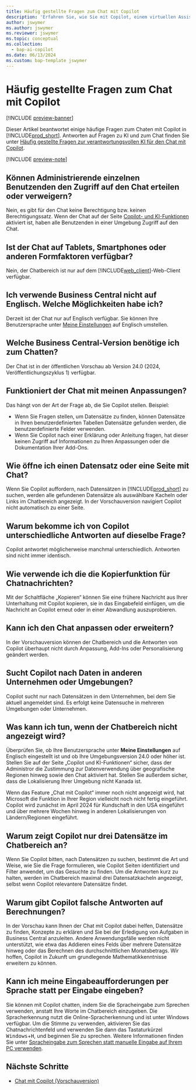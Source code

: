 ```yaml
---
title: Häufig gestellte Fragen zum Chat mit Copilot
description: 'Erfahren Sie, wie Sie mit Copilot, einem virtuellen Assistenten, der Sie bei der Verwendung von Business Central unterstützt, chatten. Finden Sie Antworten auf allgemeine Fragen zu Chatfunktionen, -einstellungen und -einschränkungen.'
author: jswymer
ms.author: jswymer
ms.reviewer: jswymer
ms.topic: conceptual
ms.collection:
  - bap-ai-copilot
ms.date: 06/13/2024
ms.custom: bap-template jswymer
---
```

# <a name="chat-with-copilot-faq"></a>Häufig gestellte Fragen zum Chat mit Copilot

[!INCLUDE [preview-banner](~/../shared-content/shared/preview-includes/preview-banner.md)]

Dieser Artikel beantwortet einige häufige Fragen zum Chaten mit Copilot in [!INCLUDE[prod_short](includes/prod_short.md)]. Antworten auf Fragen zu KI und zum Chat finden Sie unter [Häufig gestellte Fragen zur verantwortungsvollen KI für den Chat mit Copilot](faqs-chat-with-copilot.md).

[!INCLUDE [preview-note](~/../shared-content/shared/preview-includes/production-ready-preview-dynamics365.md)]

## <a name="can-admins-grant-or-deny-permission-to-individual-users-to-get-access-to-chat"></a>Können Administrierende einzelnen Benutzenden den Zugriff auf den Chat erteilen oder verweigern?

Nein, es gibt für den Chat keine Berechtigung bzw. keinen Berechtigungssatz. Wenn der Chat auf der Seite [Copilot- und KI-Funktionen](enable-ai.md) aktiviert ist, haben alle Benutzenden in einer Umgebung Zugriff auf den Chat.
 
## <a name="is-chat-available-on-tablet-phone-or-other-form-factors"></a>Ist der Chat auf Tablets, Smartphones oder anderen Formfaktoren verfügbar?

Nein, der Chatbereich ist nur auf dem [!INCLUDE[web_client](includes/web_client.md)]-Web-Client verfügbar.

## <a name="i-dont-use-business-central-in-english-what-are-my-options"></a>Ich verwende Business Central nicht auf Englisch. Welche Möglichkeiten habe ich?

Derzeit ist der Chat nur auf Englisch verfügbar. Sie können Ihre Benutzersprache unter [Meine Einstellungen](ui-change-basic-settings.md#language) auf Englisch umstellen.

## <a name="what-version-of-business-central-do-i-need-for-chat"></a>Welche Business Central-Version benötige ich zum Chatten?

Der Chat ist in der öffentlichen Vorschau ab Version 24.0 (2024, Veröffentlichungszyklus 1) verfügbar.

## <a name="does-chat-work-with-my-customizations"></a>Funktioniert der Chat mit meinen Anpassungen?

Das hängt von der Art der Frage ab, die Sie Copilot stellen. Beispiel:

- Wenn Sie Fragen stellen, um Datensätze zu finden, können Datensätze in Ihren benutzerdefinierten Tabellen Datensätze gefunden werden, die benutzerdefinierte Felder verwenden.
- Wenn Sie Copilot nach einer Erklärung oder Anleitung fragen, hat dieser keinen Zugriff auf Informationen zu Ihren Anpassungen oder die Dokumentation Ihrer Add-Ons.

## <a name="how-do-i-open-a-record-or-page-with-chat"></a>Wie öffne ich einen Datensatz oder eine Seite mit Chat?

Wenn Sie Copilot auffordern, nach Datensätzen in [!INCLUDE[prod_short](includes/prod_short.md)] zu suchen, werden alle gefundenen Datensätze als auswählbare Kacheln oder Links im Chatbereich angezeigt. In der Vorschauversion navigiert Copilot nicht automatisch zu einer Seite.

## <a name="why-do-i-get-different-answers-from-copilot-for-the-same-question"></a>Warum bekomme ich von Copilot unterschiedliche Antworten auf dieselbe Frage?

Copilot antwortet möglicherweise manchmal unterschiedlich. Antworten sind nicht immer identisch.

## <a name="how-do-i-use-the-copy-function-on-chat-messages"></a>Wie verwende ich die die Kopierfunktion für Chatnachrichten?

Mit der Schaltfläche „Kopieren“ können Sie eine frühere Nachricht aus Ihrer Unterhaltung mit Copilot kopieren, sie in das Eingabefeld einfügen, um die Nachricht an Copilot erneut oder in einer Abwandlung auszuprobieren.

## <a name="can-i-customize-or-extend-chat"></a>Kann ich den Chat anpassen oder erweitern?

In der Vorschauversion können der Chatbereich und die Antworten von Copilot überhaupt nicht durch Anpassung, Add-Ins oder Personalisierung geändert werden.

## <a name="does-copilot-search-for-data-in-other-companies-or-environments"></a>Sucht Copilot nach Daten in anderen Unternehmen oder Umgebungen?

Copilot sucht nur nach Datensätzen in dem Unternehmen, bei dem Sie aktuell angemeldet sind. Es erfolgt keine Datensuche in mehreren Umgebungen oder Unternehmen.

## <a name="what-can-i-do-if-the-chat-pane-doesnt-show"></a>Was kann ich tun, wenn der Chatbereich nicht angezeigt wird?

Überprüfen Sie, ob Ihre Benutzersprache unter **Meine Einstellungen** auf Englisch eingestellt ist und ob Ihre Umgebungsversion 24.0 oder höher ist. Stellen Sie auf der Seite „Copilot und KI-Funktionen“ sicher, dass der Administror die Zustimmung zur Datenverwendung über geografische Regionen hinweg sowie den Chat aktiviert hat. Stellen Sie außerdem sicher, dass die Lokalisierung Ihrer Umgebung nicht Kanada ist.

Wenn das Feature „Chat mit Copilot“ immer noch nicht angezeigt wird, hat Microsoft die Funktion in Ihrer Region vielleicht noch nicht fertig eingeführt. Copilot wird zunächst im April 2024 für Kundschaft in den USA eingeführt und über mehrere Wochen hinweg in anderen Lokalisierungen von Ländern/Regionen eingeführt.

## <a name="why-does-copilot-only-show-three-records-in-the-chat-pane"></a>Warum zeigt Copilot nur drei Datensätze im Chatbereich an?

Wenn Sie Copilot bitten, nach Datensätzen zu suchen, bestimmt die Art und Weise, wie Sie die Frage formulieren, wie Copilot Seiten identifiziert und Filter anwendet, um das Gesuchte zu finden. Um die Antworten kurz zu halten, werden im Chatbereich maximal drei Datensatzkacheln angezeigt, selbst wenn Copilot relevantere Datensätze findet.

## <a name="why-does-copilot-give-incorrect-answers-to-calculations"></a>Warum gibt Copilot falsche Antworten auf Berechnungen?

In der Vorschau kann Ihnen der Chat mit Copilot dabei helfen, Datensätze zu finden, Konzepte zu erklären und Sie bei der Erledigung von Aufgaben in Business Central anzuleiten. Andere Anwendungsfälle werden nicht unterstützt, wie etwa das Addieren eines Felds über mehrere Datensätze hinweg oder das Berechnen des durchschnittlichen Monatsbetrags. Wir hoffen, Copilot in Zukunft um grundlegende Mathematikkenntnisse erweitern zu können.

## <a name="can-i-use-speech-instead-of-typing-my-prompts"></a>Kann ich meine Eingabeaufforderungen per Sprache statt per Eingabe eingeben?

Sie können mit Copilot chatten, indem Sie die Spracheingabe zum Sprechen verwenden, anstatt Ihre Worte im Chatbereich einzugeben. Die Spracherkennung nutzt die Online-Spracherkennung und ist unter Windows verfügbar. Um die Stimme zu verwenden, aktivieren Sie das Chatnachrichtenfeld und verwenden Sie dann das Tastaturkürzel <kbd>Windows</kbd>+<kbd>H</kbd>, und beginnen Sie zu sprechen. Weitere Informationen finden Sie unter [Spracheingabe zum Sprechen statt manuelle Eingabe auf Ihrem PC verwenden](https://support.microsoft.com/windows/use-voice-typing-to-talk-instead-of-type-on-your-pc-fec94565-c4bd-329d-e59a-af033fa5689f).

## <a name="next-steps"></a>Nächste Schritte

- [Chat mit Copilot (Vorschauversion)](chat-with-copilot.md)
